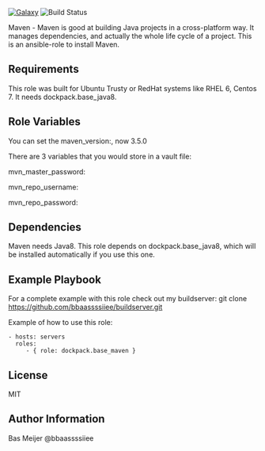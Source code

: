 [![Galaxy](https://img.shields.io/badge/galaxy-dockpack.base__maven-blue.svg?style=flat)](https://galaxy.ansible.com/dockpack/base_maven)
![Build Status](https://travis-ci.com/dockpack/base_maven.svg?branch=master)

Maven - Maven is good at building Java projects in a cross-platform way. It manages dependencies, and actually the whole life cycle of a project. This is an ansible-role to install Maven.

Requirements
------------

This role was built for Ubuntu Trusty or RedHat systems like RHEL 6, Centos 7. It needs dockpack.base_java8.

Role Variables
--------------
You can set the maven\_version:, now 3.5.0

There are 3 variables that you would store in a vault file:

mvn\_master\_password:

mvn\_repo\_username:

mvn\_repo\_password:


Dependencies
------------

Maven needs Java8. This role depends on dockpack.base_java8, which will be installed automatically if you use this one.



Example Playbook
----------------
For a complete example with this role check out my buildserver:
git clone https://github.com/bbaassssiiee/buildserver.git

Example of how to use this role:

    - hosts: servers
      roles:
         - { role: dockpack.base_maven }

License
-------

MIT

Author Information
------------------
Bas Meijer @bbaassssiiee
